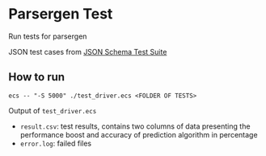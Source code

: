 # Parsergen Test
Run tests for parsergen

JSON test cases from [JSON Schema Test Suite](https://github.com/json-schema-org/JSON-Schema-Test-Suite)

## How to run
```
ecs -- "-S 5000" ./test_driver.ecs <FOLDER OF TESTS>
```
Output of `test_driver.ecs`
+ `result.csv`: test results, contains two columns of data presenting the performance boost and accuracy of prediction algorithm in percentage
+ `error.log`: failed files